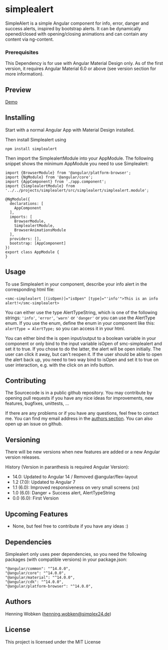 # simplealert

SimpleAlert is a simple Angular component for info, error, danger and success alerts, inspired by bootstrap alerts. 
It can be dynamically opened/closed with opening/closing animations and can contain any content via ng-content.

### Prerequisites

This Dependency is for use with Angular Material Design only. As of the first version, 
it requires Angular Material 6.0 or above (see version section for more information).

## Preview

[Demo](https://simplex24.de/smc-demo#infoAlert "Demo")

## Installing

Start with a normal Angular App with Material Design installed.

Then install Simplealert using

```
npm install simplealert
```

Then import the SimplealertModule into your AppModule. The following snippet shows the minimum AppModule you need to use Simplealert:

```
import {BrowserModule} from '@angular/platform-browser';
import {NgModule} from '@angular/core';
import {AppComponent} from './app.component';
import {SimplealertModule} from '../../projects/simplealert/src/simplealert/simplealert.module';

@NgModule({
  declarations: [
    AppComponent
  ],
  imports: [
    BrowserModule,
    SimplealertModule,
    BrowserAnimationsModule
  ],
  providers: [],
  bootstrap: [AppComponent]
})
export class AppModule {
}

```

## Usage

To use Simplealert in your component, describe your info alert in the corresponding html file:
                                      
```
<smc-simplealert [(isOpen)]="isOpen" [type]="'info'">This is an info alert!</smc-simplealert>
```

You can either use the type AlertTypeString, which is one of the following strings: `'info'`, `'error'`, `'warn'` or `'danger'`
or you can use the AlertType enum. If you use the enum, define the enum in your component like this:
`alertType = AlertType;` so you can access it in your html. 

You can either bind the is open input/output to a boolean variable in your component or only bind to the input variable isOpen of smc-simplealert and set it to true. 
If you chose to do the latter, the alert will be open initially. The user can click it away, but can't reopen it. 
If the user should be able to open the alert back up, you need to two way bind to isOpen and set it to true on user interaction, e.g. with the click on an info button.

## Contributing

The Sourcecode is in a public github repository. You may contribute by opening pull requests
if you have any nice ideas for improvements, new features, bugfixes, unittests, ...

If there are any problems or if you have any questions, feel free to contact me.
You can find my email address in the [authors section](#authors). You can also open up an issue on github.

## Versioning

There will be new versions when new features are added or a new Angular version releases.

History (Version in paranthesis is required Angular Version):
+ 14.0: Updated to Angular 14 / Removed @angular/flex-layout
+ 1.2 (7.0): Updated to Angular 7
+ 1.1 (6.0): Improved responsiveness on very small screens (xs)
+ 1.0 (6.0): Danger + Success alert, AlertTypeString
+ 0.0 (6.0): First Version

## Upcoming Features
+ None, but feel free to contribute if you have any ideas :)

## Dependencies

Simplealert only uses peer dependencies, so you need the following packages (with compatible versions) in your package.json:

```
"@angular/common": "^14.0.0",
"@angular/core": "^14.0.0",
"@angular/material": "^14.0.0",
"@angular/cdk": "^14.0.0",
"@angular/platform-browser": "^14.0.0",
```  

## Authors

Henning Wobken (henning.wobken@simplex24.de)

## License

This project is licensed under the MIT License
